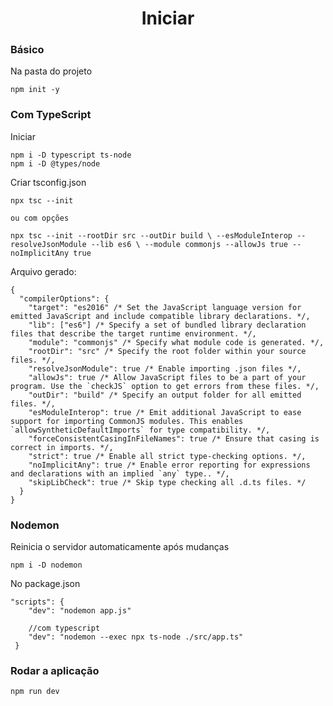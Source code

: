 <h1 align="center">Iniciar</h1>

<h3>Básico</h3>
<p>Na pasta do projeto</p>

```
npm init -y
```
<h3>Com TypeScript</h3>
<p>Iniciar</p>

```
npm i -D typescript ts-node
npm i -D @types/node
```
<p>Criar tsconfig.json</p>

```
npx tsc --init

ou com opções

npx tsc --init --rootDir src --outDir build \ --esModuleInterop --resolveJsonModule --lib es6 \ --module commonjs --allowJs true --noImplicitAny true
```
<p>Arquivo gerado:</p>

```
{
  "compilerOptions": {
    "target": "es2016" /* Set the JavaScript language version for emitted JavaScript and include compatible library declarations. */,
    "lib": ["es6"] /* Specify a set of bundled library declaration files that describe the target runtime environment. */,
    "module": "commonjs" /* Specify what module code is generated. */,
    "rootDir": "src" /* Specify the root folder within your source files. */,
    "resolveJsonModule": true /* Enable importing .json files */,
    "allowJs": true /* Allow JavaScript files to be a part of your program. Use the `checkJS` option to get errors from these files. */,
    "outDir": "build" /* Specify an output folder for all emitted files. */,
    "esModuleInterop": true /* Emit additional JavaScript to ease support for importing CommonJS modules. This enables `allowSyntheticDefaultImports` for type compatibility. */,
    "forceConsistentCasingInFileNames": true /* Ensure that casing is correct in imports. */,
    "strict": true /* Enable all strict type-checking options. */,
    "noImplicitAny": true /* Enable error reporting for expressions and declarations with an implied `any` type.. */,
    "skipLibCheck": true /* Skip type checking all .d.ts files. */
  }
}

```
<h3>Nodemon</h3>
<p>Reinicia o servidor automaticamente após mudanças</p>

```
npm i -D nodemon
````
<p>No package.json</p>

```
"scripts": {
    "dev": "nodemon app.js"
    
    //com typescript
    "dev": "nodemon --exec npx ts-node ./src/app.ts"
 }
```
<h3>Rodar a aplicação</h3>

```
npm run dev
```

